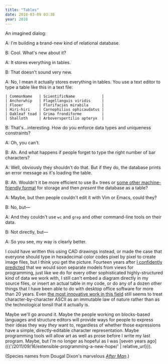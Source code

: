 ```yaml
---
title: "Tables"
date: 2018-03-09 03:30
year: 2018
---
```


An imagined dialog:

A: I'm building a brand-new kind of relational database.

B: Cool. What's new about it?

A: It stores everything in tables.

B: That doesn't sound very new.

A: No, I mean it actually stores everything in tables. You use a text editor to type a table like this in a text file:

```
| CommonName   | ScientificName            |
| Anchorwhip   | Flagellanguis viridis     |
| Flooer       | Florifacies mirabila      |
| Hiri-hiri    | Carnophilius ophicaudatus |
| Oakleaf toad | Grima frondiforme         |
| Shalloth     | Arboverspertilio apteryx  |
```

B: That's…interesting. How do you enforce data types and uniqueness constraints?

A: Oh, you can't.

B: Ah. And what happens if people forget to type the right number of bar characters?

A: Well, obviously they shouldn't do that. But if they do, the database prints an error message as it's loading the table.

B: Ah. Wouldn't it be more efficient to use B+ trees or [some other machine-friendly format](https://en.wikipedia.org/wiki/Database_storage_structures) for storage and then *present* the database as a table?

A: Maybe, but then people couldn't edit it with Vim or Emacs, could they?

B: No, but—

A: And they couldn't use `wc` and `grep` and other command-line tools on their data.

B: Not directly, but—

A: So you see, my way is clearly better.

I could have written this using CAD drawings instead,
or made the case that everyone should type in hexadecimal color codes pixel by pixel to create image files,
but I think you get the picture.
Fourteen years after [I confidently predicted](https://queue.acm.org/detail.cfm?id=1039534)
that we would soon separate models from views for programming,
just like we do for every other sophisticated highly-structured kind of data we work with,
I still can't embed a diagram directly in my source files,
or insert an actual table in my code,
or do any of a dozen other things that I have been able to do with desktop office software for more than 20 years.
Even [the most innovative work in this field](https://cacm.acm.org/magazines/2018/3/225475-a-programmable-programming-language/fulltext)
still seems to treat character-by-character ASCII as an immutable law of nature
rather than as the technological tonsil that it actually is.

Maybe we'll go around it.
Maybe the people working on blocks-based languages and structure editors
will provide ways for people to express their ideas they way *they* want to,
regardless of whether those expressions have a simple, directly-editable character representation.
Maybe programming tools will allow art as well as prose before I write my last program.
Maybe,
but I'm no longer as hopeful as I was [seven years ago]({{'/2011/09/16/extensible-programming-a-new-hope/' | relative_url}}).

(Species names from Dougal Dixon's marvelous *[After Man](https://www.amazon.com/After-Man-Zoology-Published-Hardcover/dp/B00HQ0Y31O/)*.)
